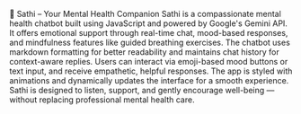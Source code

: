 🧠 Sathi – Your Mental Health Companion
Sathi is a compassionate mental health chatbot built using JavaScript and powered by Google's Gemini API. It offers emotional support through real-time chat, mood-based responses, and mindfulness features like guided breathing exercises. The chatbot uses markdown formatting for better readability and maintains chat history for context-aware replies. Users can interact via emoji-based mood buttons or text input, and receive empathetic, helpful responses. The app is styled with animations and dynamically updates the interface for a smooth experience. Sathi is designed to listen, support, and gently encourage well-being — without replacing professional mental health care.
